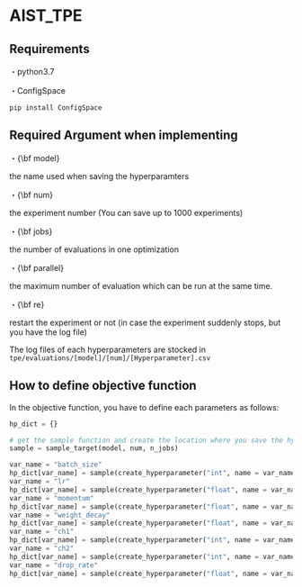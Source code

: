 # AIST_TPE

## Requirements
・python3.7

・ConfigSpace

`pip install ConfigSpace`

## Required Argument when implementing

・{\bf model}

the name used when saving the hyperparamters 

・{\bf num}

the experiment number (You can save up to 1000 experiments)

・{\bf jobs}

the number of evaluations in one optimization

・{\bf parallel}

the maximum number of evaluation which can be run at the same time.

・{\bf re}

restart the experiment or not (in case the experiment suddenly stops, but you have the log file)

The log files of each hyperparameters are stocked in `tpe/evaluations/[model]/[num]/[Hyperparameter].csv`

## How to define objective function

In the objective function, you have to define each parameters as follows:

```py
hp_dict = {}

# get the sample function and create the location where you save the hyperparameters
sample = sample_target(model, num, n_jobs)

var_name = "batch_size"
hp_dict[var_name] = sample(create_hyperparameter("int", name = var_name, lower = 32, upper = 256, default_value = 128, log = True))
var_name = "lr"
hp_dict[var_name] = sample(create_hyperparameter("float", name = var_name, lower = 5.0e-3, upper = 5.0e-1, default_value = 5.0e-2, log = True))
var_name = "momentum"
hp_dict[var_name] = sample(create_hyperparameter("float", name = var_name, lower = 0.9, upper = 1.0, default_value = 0.9, log = False))
var_name = "weight_decay"
hp_dict[var_name] = sample(create_hyperparameter("float", name = var_name, lower = 5.0e-6, upper = 5.0e-2, default_value = 5.0e-4, log = True))
var_name = "ch1"
hp_dict[var_name] = sample(create_hyperparameter("int", name = var_name, lower = 16, upper = 128, default_value = 32, log = True))
var_name = "ch2"
hp_dict[var_name] = sample(create_hyperparameter("int", name = var_name, lower = 16, upper = 128, default_value = 32, log = True))
var_name = "drop_rate"
hp_dict[var_name] = sample(create_hyperparameter("float", name = var_name, lower = 0., upper = 1., default_value = 0.5, log = False))
```